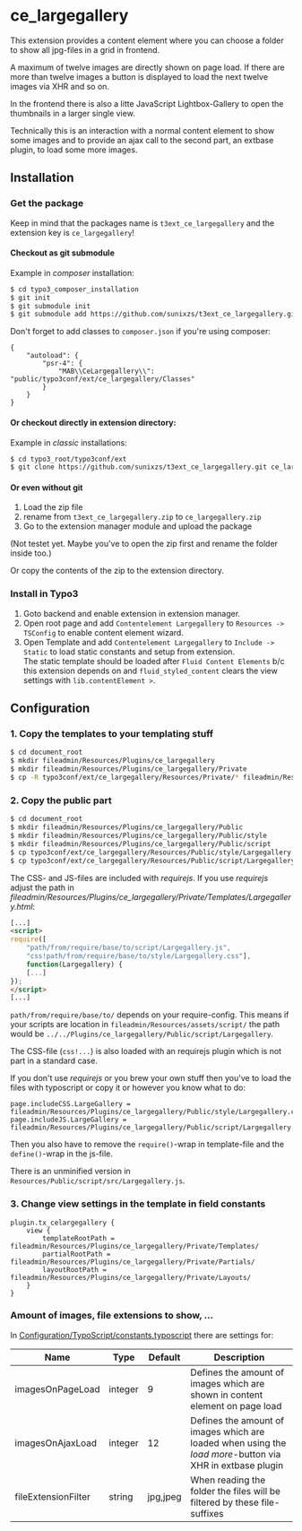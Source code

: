 # ce_largegallery

This extension provides a content element where you can choose a folder to show all jpg-files in a grid in frontend.

A maximum of twelve images are directly shown on page load. If there are more than twelve images a button is displayed to load the next twelve images via XHR and so on.

In the frontend there is also a litte JavaScript Lightbox-Gallery to open the thumbnails in a larger single view.

Technically this is an interaction with a normal content element to show some images and to provide an ajax call to the second part, an extbase plugin, to load some more images.

## Installation

### Get the package

Keep in mind that the packages name is `t3ext_ce_largegallery` and the extension key is `ce_largegallery`!

#### Checkout as git submodule

Example in _composer_ installation:

``` bash
$ cd typo3_composer_installation
$ git init
$ git submodule init
$ git submodule add https://github.com/sunixzs/t3ext_ce_largegallery.git public/typo3conf/ext/ce_largegallery
```

Don't forget to add classes to `composer.json` if you're using composer:

```
{
    "autoload": {
        "psr-4": {
            "MAB\\CeLargegallery\\": "public/typo3conf/ext/ce_largegallery/Classes"
        }
    }
}
```

#### Or checkout directly in extension directory:

Example in _classic_ installations:

``` bash
$ cd typo3_root/typo3conf/ext
$ git clone https://github.com/sunixzs/t3ext_ce_largegallery.git ce_largegallery
```

#### Or even without git

1. Load the zip file
1. rename from `t3ext_ce_largegallery.zip` to `ce_largegallery.zip`
1. Go to the extension manager module and upload the package

(Not testet yet. Maybe you've to open the zip first and rename the folder inside too.)

Or copy the contents of the zip to the extension directory.

### Install in Typo3

1. Goto backend and enable extension in extension manager.
1. Open root page and add `Contentelement Largegallery` to `Resources -> TSConfig` to enable content element wizard.
1. Open Template and add `Contentelement Largegallery` to `Include -> Static` to load static constants and setup from extension.  
The static template should be loaded after `Fluid Content Elements` b/c this extension depends on and `fluid_styled_content` clears the view settings with `lib.contentElement >`.

## Configuration

### 1. Copy the templates to your templating stuff

``` bash
$ cd document_root
$ mkdir fileadmin/Resources/Plugins/ce_largegallery
$ mkdir fileadmin/Resources/Plugins/ce_largegallery/Private
$ cp -R typo3conf/ext/ce_largegallery/Resources/Private/* fileadmin/Resources/Plugins/ce_largegallery/Private/
```

### 2. Copy the public part

``` bash
$ cd document_root
$ mkdir fileadmin/Resources/Plugins/ce_largegallery/Public
$ mkdir fileadmin/Resources/Plugins/ce_largegallery/Public/style
$ mkdir fileadmin/Resources/Plugins/ce_largegallery/Public/script
$ cp typo3conf/ext/ce_largegallery/Resources/Public/style/Largegallery.css fileadmin/Resources/Plugins/ce_largegallery/Public/style/
$ cp typo3conf/ext/ce_largegallery/Resources/Public/script/Largegallery.js fileadmin/Resources/Plugins/ce_largegallery/Public/script/
```

The CSS- and JS-files are included with _requirejs_. If you use _requirejs_ adjust the path in _fileadmin/Resources/Plugins/ce_largegallery/Private/Templates/Largegallery.html_:

``` html
[...]
<script>
require([
    "path/from/require/base/to/script/Largegallery.js",
    "css!path/from/require/base/to/style/Largegallery.css"],
    function(Largegallery) {
    [...]
});
</script>
[...]
```

`path/from/require/base/to/` depends on your require-config. This means if your scripts are location in `fileadmin/Resources/assets/script/` the path would be `../../Plugins/ce_largegallery/Public/script/Largegallery`.

The CSS-file (`css!...`) is also loaded with an requirejs plugin which is not part in a standard case.

If you don't use _requirejs_ or you brew your own stuff then you've to load the files with typoscript or copy it or however you know what to do:

``` typoscript
page.includeCSS.LargeGallery = fileadmin/Resources/Plugins/ce_largegallery/Public/style/Largegallery.css
page.includeJS.LargeGallery = fileadmin/Resources/Plugins/ce_largegallery/Public/script/Largegallery.js
```

Then you also have to remove the `require()`-wrap in template-file and the `define()`-wrap in the js-file.

There is an unminified version in `Resources/Public/script/src/Largegallery.js`.

### 3. Change view settings in the template in field constants

``` typoscript
plugin.tx_celargegallery {
    view {
        templateRootPath = fileadmin/Resources/Plugins/ce_largegallery/Private/Templates/
        partialRootPath = fileadmin/Resources/Plugins/ce_largegallery/Private/Partials/
        layoutRootPath = fileadmin/Resources/Plugins/ce_largegallery/Private/Layouts/
    }
}
```

### Amount of images, file extensions to show, ...

In [Configuration/TypoScript/constants.typoscript](Configuration/TypoScript/constants.typoscript) there are settings for:

| Name                  | Type      | Default   | Description |
| --------------------- | --------- | --------- | ----------- |
| imagesOnPageLoad      | integer   | 9         | Defines the amount of images which are shown in content element on page load |
| imagesOnAjaxLoad      | integer   | 12        | Defines the amount of images which are loaded when using the _load more_-button via XHR in extbase plugin |
| fileExtensionFilter   | string    | jpg,jpeg  | When reading the folder the files will be filtered by these file-suffixes |
